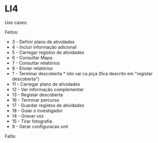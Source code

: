 # LI4
Use cases:

Feitos:
* 3 - Definir plano de atividades
* 4 - Incluir informação adicional
* 5 - Carregar registos de atividades
* 6 - Consultar Mapa
* 7 - Consultar relatórios
* 8 - Enviar relatórios
* ? - Terminar descoberta * isto vai ca piça (fica descrito em "registar descoberta")
* 11 - Carregar plano de atividades
* 12 - Ver informação complementar
* 13 - Registar descoberta
* 16 - Terminar percurso
* 17 - Guardar registos de atividades
* 18 - Guiar o investigador
* 14 - Gravar voz
* 15 - Tirar fotografia
* 9 - Gerar configuracao xml

Falta:
